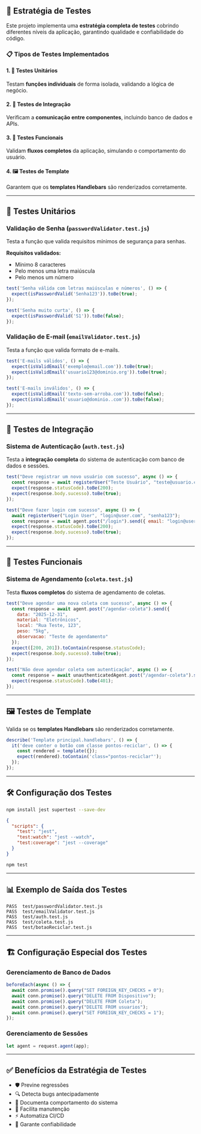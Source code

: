## 🧪 Estratégia de Testes

Este projeto implementa uma **estratégia completa de testes** cobrindo diferentes níveis da aplicação, garantindo qualidade e confiabilidade do código.

### 📋 Tipos de Testes Implementados

#### 1. 🔧 **Testes Unitários**
Testam **funções individuais** de forma isolada, validando a lógica de negócio.

#### 2. 🔗 **Testes de Integração**
Verificam a **comunicação entre componentes**, incluindo banco de dados e APIs.

#### 3. 🎯 **Testes Funcionais**
Validam **fluxos completos** da aplicação, simulando o comportamento do usuário.

#### 4. 🖼️ **Testes de Template**
Garantem que os **templates Handlebars** são renderizados corretamente.

---

## 🔧 Testes Unitários

### Validação de Senha (`passwordValidator.test.js`)

Testa a função que valida requisitos mínimos de segurança para senhas.

**Requisitos validados:**
- Mínimo 8 caracteres
- Pelo menos uma letra maiúscula
- Pelo menos um número

```javascript
test('Senha válida com letras maiúsculas e números', () => {
  expect(isPasswordValid('Senha123')).toBe(true);
});

test('Senha muito curta', () => {
  expect(isPasswordValid('S1')).toBe(false);
});
```

### Validação de E-mail (`emailValidator.test.js`)

Testa a função que valida formato de e-mails.

```javascript
test('E-mails válidos', () => {
  expect(isValidEmail('exemplo@email.com')).toBe(true);
  expect(isValidEmail('usuario123@dominio.org')).toBe(true);
});

test('E-mails inválidos', () => {
  expect(isValidEmail('texto-sem-arroba.com')).toBe(false);
  expect(isValidEmail('usuario@dominio..com')).toBe(false);
});
```

---

## 🔗 Testes de Integração

### Sistema de Autenticação (`auth.test.js`)

Testa a **integração completa** do sistema de autenticação com banco de dados e sessões.

```javascript
test("Deve registrar um novo usuário com sucesso", async () => {
  const response = await registerUser("Teste Usuário", "teste@usuario.com", "senha123");
  expect(response.statusCode).toBe(200);
  expect(response.body.sucesso).toBe(true);
});
```

```javascript
test("Deve fazer login com sucesso", async () => {
  await registerUser("Login User", "login@user.com", "senha123");
  const response = await agent.post("/login").send({ email: "login@user.com", password: "senha123" });
  expect(response.statusCode).toBe(200);
  expect(response.body.sucesso).toBe(true);
});
```

---

## 🎯 Testes Funcionais

### Sistema de Agendamento (`coleta.test.js`)

Testa **fluxos completos** do sistema de agendamento de coletas.

```javascript
test("Deve agendar uma nova coleta com sucesso", async () => {
  const response = await agent.post("/agendar-coleta").send({
    data: "2025-12-31",
    material: "Eletrônicos",
    local: "Rua Teste, 123",
    peso: "5kg",
    observacao: "Teste de agendamento"
  });
  expect([200, 201]).toContain(response.statusCode);
  expect(response.body.sucesso).toBe(true);
});
```

```javascript
test("Não deve agendar coleta sem autenticação", async () => {
  const response = await unauthenticatedAgent.post("/agendar-coleta").send({ /* dados */ });
  expect(response.statusCode).toBe(401);
});
```

---

## 🖼️ Testes de Template

Valida se os **templates Handlebars** são renderizados corretamente.

```javascript
describe('Template principal.handlebars', () => {
  it('deve conter o botão com classe pontos-reciclar', () => {
    const rendered = template({});
    expect(rendered).toContain('class="pontos-reciclar"');
  });
});
```

---

## 🛠️ Configuração dos Testes

```bash
npm install jest supertest --save-dev
```

```json
{
  "scripts": {
    "test": "jest",
    "test:watch": "jest --watch",
    "test:coverage": "jest --coverage"
  }
}
```

```bash
npm test
```

---

## 📊 Exemplo de Saída dos Testes

```
PASS  test/passwordValidator.test.js
PASS  test/emailValidator.test.js  
PASS  test/auth.test.js
PASS  test/coleta.test.js
PASS  test/botaoReciclar.test.js
```

---

## 🏗️ Configuração Especial dos Testes

### Gerenciamento de Banco de Dados

```javascript
beforeEach(async () => {
  await conn.promise().query("SET FOREIGN_KEY_CHECKS = 0");
  await conn.promise().query("DELETE FROM Dispositivo");
  await conn.promise().query("DELETE FROM Coleta");
  await conn.promise().query("DELETE FROM usuarios");
  await conn.promise().query("SET FOREIGN_KEY_CHECKS = 1");
});
```

### Gerenciamento de Sessões

```javascript
let agent = request.agent(app);
```

---

## ✅ Benefícios da Estratégia de Testes

- 🛡️ Previne regressões
- 🔍 Detecta bugs antecipadamente
- 📝 Documenta comportamento do sistema
- 🚀 Facilita manutenção
- ⚡ Automatiza CI/CD
- 🎯 Garante confiabilidade

